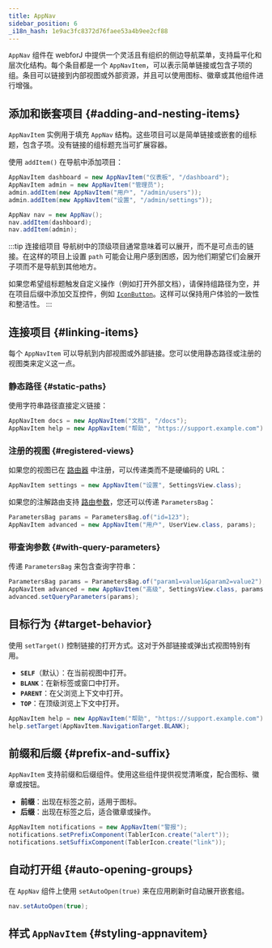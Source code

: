 ```yaml
---
title: AppNav
sidebar_position: 6
_i18n_hash: 1e9ac3fc8372d76faee53a4b9ee2cf88
---
```

<DocChip chip="shadow" />
<DocChip chip="name" label="dwc-app-nav" />
<DocChip chip="name" label="dwc-app-nav-item" />
<DocChip chip='since' label='24.12' />
<JavadocLink type="appnav" location="com/webforj/component/appnav/AppNav" top='true'/> 

`AppNav` 组件在 webforJ 中提供一个灵活且有组织的侧边导航菜单，支持扁平化和层次化结构。每个条目都是一个 `AppNavItem`，可以表示简单链接或包含子项的组。条目可以链接到内部视图或外部资源，并且可以使用图标、徽章或其他组件进行增强。

## 添加和嵌套项目 {#adding-and-nesting-items}

`AppNavItem` 实例用于填充 `AppNav` 结构。这些项目可以是简单链接或嵌套的组标题，包含子项。没有链接的组标题充当可扩展容器。

使用 `addItem()` 在导航中添加项目：

```java
AppNavItem dashboard = new AppNavItem("仪表板", "/dashboard");
AppNavItem admin = new AppNavItem("管理员");
admin.addItem(new AppNavItem("用户", "/admin/users"));
admin.addItem(new AppNavItem("设置", "/admin/settings"));

AppNav nav = new AppNav();
nav.addItem(dashboard);
nav.addItem(admin);
```

:::tip 连接组项目
导航树中的顶级项目通常意味着可以展开，而不是可点击的链接。在这样的项目上设置 `path` 可能会让用户感到困惑，因为他们期望它们会展开子项而不是导航到其他地方。

如果您希望组标题触发自定义操作（例如打开外部文档），请保持组路径为空，并在项目后缀中添加交互控件，例如 [`IconButton`](./icon#icon-buttons)。这样可以保持用户体验的一致性和整洁性。
:::

<AppLayoutViewer 
path='/webforj/appnav/Social?'  
javaE='https://raw.githubusercontent.com/webforj/webforj-documentation/refs/heads/main/src/main/java/com/webforj/samples/views/appnav/AppNavView.java'
/>

## 连接项目 {#linking-items}

每个 `AppNavItem` 可以导航到内部视图或外部链接。您可以使用静态路径或注册的视图类来定义这一点。

### 静态路径 {#static-paths}

使用字符串路径直接定义链接：

```java
AppNavItem docs = new AppNavItem("文档", "/docs");
AppNavItem help = new AppNavItem("帮助", "https://support.example.com");
```

### 注册的视图 {#registered-views}

如果您的视图已在 [路由器](../routing/overview) 中注册，可以传递类而不是硬编码的 URL：

```java
AppNavItem settings = new AppNavItem("设置", SettingsView.class);
```

如果您的注解路由支持 [路由参数](../routing/route-patterns#named-parameters)，您还可以传递 `ParametersBag`：

```java
ParametersBag params = ParametersBag.of("id=123");
AppNavItem advanced = new AppNavItem("用户", UserView.class, params);
```

### 带查询参数 {#with-query-parameters}

传递 `ParametersBag` 来包含查询字符串：

```java
ParametersBag params = ParametersBag.of("param1=value1&param2=value2");
AppNavItem advanced = new AppNavItem("高级", SettingsView.class, params);
advanced.setQueryParameters(params);
```

## 目标行为 {#target-behavior}

使用 `setTarget()` 控制链接的打开方式。这对于外部链接或弹出式视图特别有用。

- **`SELF`**（默认）：在当前视图中打开。
- **`BLANK`**：在新标签或窗口中打开。
- **`PARENT`**：在父浏览上下文中打开。
- **`TOP`**：在顶级浏览上下文中打开。

```java
AppNavItem help = new AppNavItem("帮助", "https://support.example.com");
help.setTarget(AppNavItem.NavigationTarget.BLANK);
```

## 前缀和后缀 {#prefix-and-suffix}

`AppNavItem` 支持前缀和后缀组件。使用这些组件提供视觉清晰度，配合图标、徽章或按钮。

- **前缀**：出现在标签之前，适用于图标。
- **后缀**：出现在标签之后，适合徽章或操作。

```java
AppNavItem notifications = new AppNavItem("警报");
notifications.setPrefixComponent(TablerIcon.create("alert"));
notifications.setSuffixComponent(TablerIcon.create("link"));
```

## 自动打开组 {#auto-opening-groups}

在 `AppNav` 组件上使用 `setAutoOpen(true)` 来在应用刷新时自动展开嵌套组。

```java
nav.setAutoOpen(true);
```

## 样式 `AppNavItem` {#styling-appnavitem}

<TableBuilder name="AppNavItem" />
